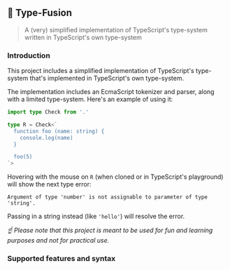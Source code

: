 ## 🥑 Type-Fusion

> A (very) simplified implementation of TypeScript's type-system written in TypeScript's own type-system

### Introduction

This project includes a simplified implementation of TypeScript's type-system that's implemented in TypeScript's own type-system.

The implementation includes an EcmaScript tokenizer and parser, along with a limited type-system. Here's an example of using it:

```typescript
import type Check from '.'

type R = Check<`
  function foo (name: string) {
    console.log(name)
  }

  foo(5)
`>
```

Hovering with the mouse on `R` (when cloned or in TypeScript's playground) will show the next type error:

```
Argument of type 'number' is not assignable to parameter of type 'string'.
```

Passing in a string instead (like `'hello'`) will resolve the error.

*☝ Please note that this project is meant to be used for fun and learning purposes and not for practical use.*

### Supported features and syntax
